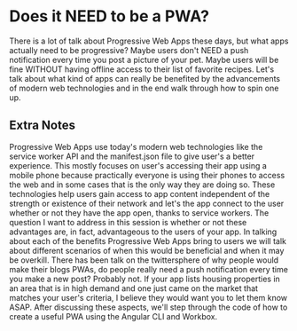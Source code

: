 # Does it NEED to be a PWA?

There is a lot of talk about Progressive Web Apps these days, but what apps actually need to be progressive? Maybe users don't NEED a push notification every time you post a picture of your pet. Maybe users will be fine WITHOUT having offline access to their list of favorite recipes. Let's talk about what kind of apps can really be benefited by the advancements of modern web technologies and in the end walk through how to spin one up.

## Extra Notes
Progressive Web Apps use today's modern web technologies like the service worker API and the manifest.json file to give user's a better experience. This mostly focuses on user's accessing their app using a mobile phone because practically everyone is using their phones to access the web and in some cases that is the only way they are doing so. These technologies help users gain access to app content independent of the strength or existence of their network and let's the app connect to the user whether or not they have the app open, thanks to service workers. The question I want to address in this session is whether or not these advantages are, in fact, advantageous to the users of your app. In talking about each of the benefits Progressive Web Apps bring to users we will talk about different scenarios of when this would be beneficial and when it may be overkill. There has been talk on the twittersphere of why people would make their blogs PWAs, do people really need a push notification every time you make a new post? Probably not. If your app lists housing properties in an area that is in high demand and one just came on the market that matches your user's criteria, I believe they would want you to let them know ASAP. After discussing these aspects, we'll step through the code of how to create a useful PWA using the Angular CLI and Workbox.
